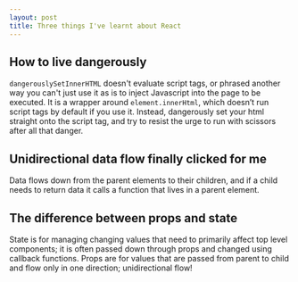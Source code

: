 ```yaml
---
layout: post
title: Three things I've learnt about React
---
```


## How to live dangerously

`dangerouslySetInnerHTML` doesn't evaluate script tags, or phrased another way you can't just use it as is to inject Javascript into the page to be executed. It is a wrapper around `element.innerHtml`,  which doesn’t run script tags by default if you use it. Instead, dangerously set your html straight onto the script tag, and try to resist the urge to run with scissors after all that danger.

## Unidirectional data flow finally clicked for me

Data flows down from the parent elements to their children, and if a child needs to return data it calls a function that lives in a parent element. 

## The difference between props and state

State is for managing changing values that need to primarily affect top level components; it is often passed down through props and changed using callback functions. Props are for values that are passed from parent to child and flow only in one direction; unidirectional flow!
